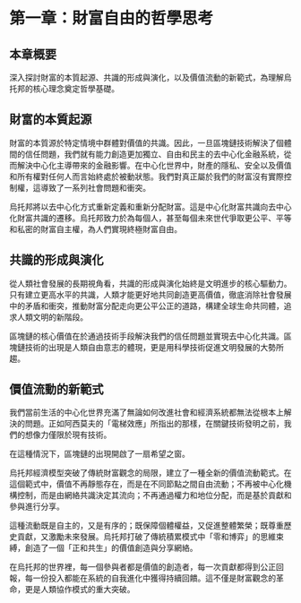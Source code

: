 # 第一章：財富自由的哲學思考

## 本章概要

深入探討財富的本質起源、共識的形成與演化，以及價值流動的新範式，為理解烏托邦的核心理念奠定哲學基礎。

## 財富的本質起源

財富的本質源於特定情境中群體對價值的共識。因此，一旦區塊鏈技術解決了個體間的信任問題，我們就有能力創造更加獨立、自由和民主的去中心化金融系統，從而解決中心化主導帶來的金融影響。在中心化世界中，財產的隱私、安全以及價值和所有權對任何人而言始終處於被動狀態。我們對真正屬於我們的財富沒有實際控制權，這導致了一系列社會問題和衝突。

烏托邦將以去中心化方式重新定義和重新分配財富。這是中心化財富共識向去中心化財富共識的遷移。烏托邦致力於為每個人，甚至每個未來世代爭取更公平、平等和私密的財富自主權，為人們實現終極財富自由。

## 共識的形成與演化

從人類社會發展的長期視角看，共識的形成與演化始終是文明進步的核心驅動力。只有建立更高水平的共識，人類才能更好地共同創造更高價值，徹底消除社會發展中的矛盾和衝突，推動財富分配走向更公平公正的道路，構建全球生命共同體，追求人類文明的新階段。

區塊鏈的核心價值在於通過技術手段解決我們的信任問題並實現去中心化共識。區塊鏈技術的出現是人類自由意志的體現，更是用科學技術促進文明發展的大勢所趨。

## 價值流動的新範式

我們當前生活的中心化世界充滿了無論如何改進社會和經濟系統都無法從根本上解決的問題。正如阿西莫夫的「電梯效應」所指出的那樣，在關鍵技術發明之前，我們的想像力僅限於現有技術。

在這種情況下，區塊鏈的出現開啟了一扇希望之窗。

烏托邦經濟模型突破了傳統財富觀念的局限，建立了一種全新的價值流動範式。在這個範式中，價值不再靜態存在，而是在不同節點之間自由流動；不再被中心化機構控制，而是由網絡共識決定其流向；不再通過權力和地位分配，而是基於貢獻和參與進行分享。

這種流動既是自主的，又是有序的；既保障個體權益，又促進整體繁榮；既尊重歷史貢獻，又激勵未來發展。烏托邦打破了傳統積累模式中「零和博弈」的思維束縛，創造了一個「正和共生」的價值創造與分享網絡。

在烏托邦的世界裡，每一個參與者都是價值的創造者，每一次貢獻都得到公正回報，每一份投入都能在系統的自我進化中獲得持續回饋。這不僅是財富觀念的革命，更是人類協作模式的重大突破。